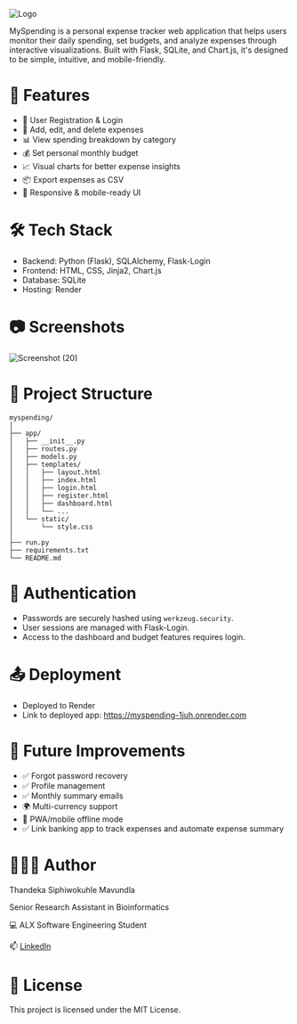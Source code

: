 ![Logo](https://github.com/user-attachments/assets/ede2b57f-7ada-4217-9720-f5a67a186714)

MySpending is a personal expense tracker web application that helps users monitor their daily spending, set budgets, and analyze expenses through interactive visualizations. Built with Flask, SQLite, and Chart.js, it's designed to be simple, intuitive, and mobile-friendly.

# 🚀 Features

- 🔐 User Registration & Login
- 📝 Add, edit, and delete expenses
- 📊 View spending breakdown by category
- 💰 Set personal monthly budget
- 📈 Visual charts for better expense insights
- 📦 Export expenses as CSV
- 📱 Responsive & mobile-ready UI

# 🛠️ Tech Stack

- Backend: Python (Flask), SQLAlchemy, Flask-Login
- Frontend: HTML, CSS, Jinja2, Chart.js
- Database: SQLite
- Hosting: Render

# 📷 Screenshots
![Screenshot (20)](https://github.com/user-attachments/assets/b4c4324d-9967-4021-a94a-56e085161ba5)

# 📁 Project Structure

```
myspending/
│
├── app/
│   ├── __init__.py
│   ├── routes.py
│   ├── models.py
│   ├── templates/
│   │   ├── layout.html
│   │   ├── index.html
│   │   ├── login.html
│   │   ├── register.html
│   │   ├── dashboard.html
│   │   └── ...
│   └── static/
│       └── style.css
│
├── run.py
├── requirements.txt
└── README.md
```

# 🔐 Authentication

- Passwords are securely hashed using `werkzeug.security`.
- User sessions are managed with Flask-Login.
- Access to the dashboard and budget features requires login.

# 📤 Deployment

- Deployed to Render
- Link to deployed app: https://myspending-1juh.onrender.com

# 📌 Future Improvements

- ✅ Forgot password recovery
- ✅ Profile management
- ✅ Monthly summary emails
- 🌍 Multi-currency support
- 📱 PWA/mobile offline mode
- ✅ Link banking app to track expenses and automate expense summary

# 👩🏽‍💻 Author

Thandeka Siphiwokuhle Mavundla

Senior Research Assistant in Bioinformatics

💻 ALX Software Engineering Student

📫 [LinkedIn](www.linkedin.com/in/thandeka-mavundla-01b232188)

# 📄 License
This project is licensed under the MIT License.
